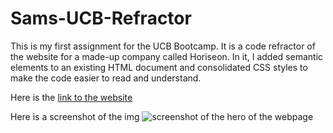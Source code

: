 # Sams-UCB-Refractor

This is my first assignment for the UCB Bootcamp. It is a code refractor of the website for a made-up company called Horiseon. In it, I added semantic elements to an existing HTML document and consolidated CSS styles to make the code easier to read and understand. 

Here is the [link to the website](https://sam-levin.github.io/Sams-UCB-Refractor/) 

Here is a screenshot of the img ![screenshot of the hero of the webpage](https://github.com/sam-levin/Sams-UCB-Refractor/blob/main/screenshot-1?raw=true)



